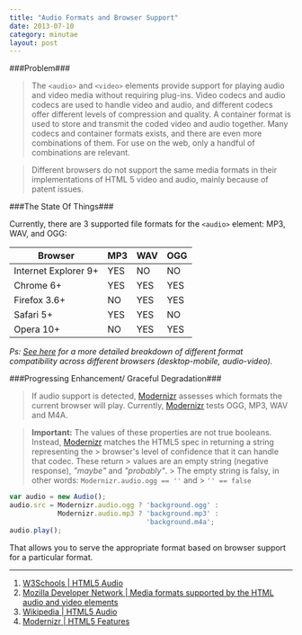 ```yaml
---
title: "Audio Formats and Browser Support"
date: 2013-07-10
category: minutae
layout: post
---
```


###Problem###

> The `<audio>` and `<video>` elements provide support for playing audio and
> video media without requiring plug-ins. Video codecs and audio codecs are used
> to handle video and audio, and different codecs offer different levels of
> compression and quality. A container format is used to store and transmit the
> coded video and audio together. Many codecs and container formats exists, and
> there are even more combinations of them. For use on the web, only a handful
> of combinations are relevant.

> Different browsers do not support the same media formats in their
> implementations of HTML 5 video and audio, mainly because of patent issues.

###The State Of Things###

Currently, there are 3 supported file formats for the `<audio>` element: MP3,
WAV, and OGG:

| Browser               | MP3 | WAV | OGG |
| --------------------- | --- | --- | --- |
| Internet Explorer 9+  | YES | NO  | NO  |
| Chrome 6+             | YES | YES | YES |
| Firefox 3.6+          | NO  | YES | YES |
| Safari 5+             | YES | YES | NO  |
| Opera 10+             | NO  | YES | YES |

_Ps: [See here][3] for a more detailed breakdown of different format
compatibility across different browsers (desktop-mobile, audio-video)._

###Progressing Enhancement/ Graceful Degradation###

> If audio support is detected, [Modernizr][6] assesses which formats the
> current browser will play. Currently, [Modernizr][6] tests OGG, MP3, WAV and
> M4A.

> **Important:** The values of these properties are not true booleans. Instead,
> [Modernizr][6] matches the HTML5 spec in returning a string representing the >
browser's level of confidence that it can handle that codec. These return >
values are an empty string (negative response), _"maybe"_ and _"probably"_. >
The empty string is falsy, in other words: `Modernizr.audio.ogg == ''` and > `''
== false`

``` javascript
var audio = new Audio();
audio.src = Modernizr.audio.ogg ? 'background.ogg' :
            Modernizr.audio.mp3 ? 'background.mp3' :
                                  'background.m4a';
audio.play();
```

That allows you to serve the appropriate format based on browser support for a
particular format.

---

1. [W3Schools | HTML5 Audio][1]
2. [Mozilla Developer Network | Media formats supported by the HTML audio and video elements][2]
3. [Wikipedia | HTML5 Audio][4]
4. [Modernizr | HTML5 Features][5]

[1]: http://www.w3schools.com/html/html5_audio.asp
[2]: https://developer.mozilla.org/en-US/docs/HTML/Supported_media_formats
[3]: https://developer.mozilla.org/en-US/docs/HTML/Supported_media_formats#Browser_compatibility
[4]: http://en.wikipedia.org/wiki/HTML5_Audio
[5]: http://modernizr.com/docs/#features-html5
[6]: http://modernizr.com/
